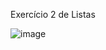 
Exercício 2 de Listas


![image](https://user-images.githubusercontent.com/99506287/236469719-fbefa0b6-5b30-4517-98e3-d665a25ae562.png)
